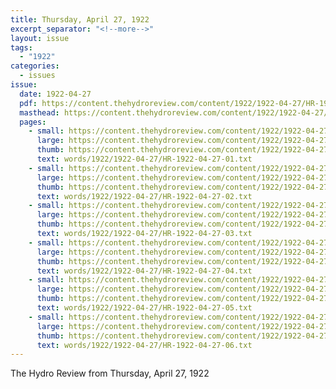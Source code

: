 ```yaml
---
title: Thursday, April 27, 1922
excerpt_separator: "<!--more-->"
layout: issue
tags:
  - "1922"
categories:
  - issues
issue:
  date: 1922-04-27
  pdf: https://content.thehydroreview.com/content/1922/1922-04-27/HR-1922-04-27.pdf
  masthead: https://content.thehydroreview.com/content/1922/1922-04-27/masthead/HR-1922-04-27.jpg
  pages:
    - small: https://content.thehydroreview.com/content/1922/1922-04-27/small/HR-1922-04-27-01.jpg
      large: https://content.thehydroreview.com/content/1922/1922-04-27/large/HR-1922-04-27-01.jpg
      thumb: https://content.thehydroreview.com/content/1922/1922-04-27/thumbnails/HR-1922-04-27-01.jpg
      text: words/1922/1922-04-27/HR-1922-04-27-01.txt
    - small: https://content.thehydroreview.com/content/1922/1922-04-27/small/HR-1922-04-27-02.jpg
      large: https://content.thehydroreview.com/content/1922/1922-04-27/large/HR-1922-04-27-02.jpg
      thumb: https://content.thehydroreview.com/content/1922/1922-04-27/thumbnails/HR-1922-04-27-02.jpg
      text: words/1922/1922-04-27/HR-1922-04-27-02.txt
    - small: https://content.thehydroreview.com/content/1922/1922-04-27/small/HR-1922-04-27-03.jpg
      large: https://content.thehydroreview.com/content/1922/1922-04-27/large/HR-1922-04-27-03.jpg
      thumb: https://content.thehydroreview.com/content/1922/1922-04-27/thumbnails/HR-1922-04-27-03.jpg
      text: words/1922/1922-04-27/HR-1922-04-27-03.txt
    - small: https://content.thehydroreview.com/content/1922/1922-04-27/small/HR-1922-04-27-04.jpg
      large: https://content.thehydroreview.com/content/1922/1922-04-27/large/HR-1922-04-27-04.jpg
      thumb: https://content.thehydroreview.com/content/1922/1922-04-27/thumbnails/HR-1922-04-27-04.jpg
      text: words/1922/1922-04-27/HR-1922-04-27-04.txt
    - small: https://content.thehydroreview.com/content/1922/1922-04-27/small/HR-1922-04-27-05.jpg
      large: https://content.thehydroreview.com/content/1922/1922-04-27/large/HR-1922-04-27-05.jpg
      thumb: https://content.thehydroreview.com/content/1922/1922-04-27/thumbnails/HR-1922-04-27-05.jpg
      text: words/1922/1922-04-27/HR-1922-04-27-05.txt
    - small: https://content.thehydroreview.com/content/1922/1922-04-27/small/HR-1922-04-27-06.jpg
      large: https://content.thehydroreview.com/content/1922/1922-04-27/large/HR-1922-04-27-06.jpg
      thumb: https://content.thehydroreview.com/content/1922/1922-04-27/thumbnails/HR-1922-04-27-06.jpg
      text: words/1922/1922-04-27/HR-1922-04-27-06.txt
---
```


The Hydro Review from Thursday, April 27, 1922

<!--more-->

